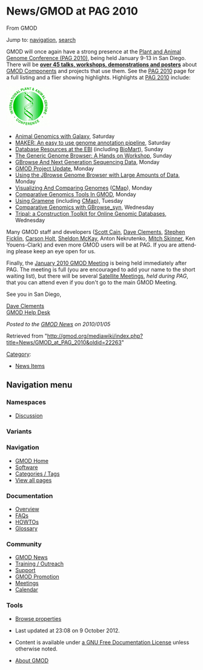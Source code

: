 <div id="mw-page-base" class="noprint">

</div>

<div id="mw-head-base" class="noprint">

</div>

<div id="content" class="mw-body" role="main">

<span id="top"></span>

<div id="mw-js-message" style="display:none;">

</div>



# <span dir="auto">News/GMOD at PAG 2010</span>

<div id="bodyContent">

<div id="siteSub">

From GMOD

</div>

<div id="contentSub">

</div>

<div id="jump-to-nav" class="mw-jump">

Jump to: [navigation](#mw-navigation), [search](#p-search)

</div>

<div id="mw-content-text" class="mw-content-ltr" lang="en" dir="ltr">

GMOD will once again have a strong presence at the [Plant and Animal
Genome Conference (PAG 2010)](../PAG_2010 "PAG 2010"), being held
January 9-13 in San Diego. There will be [**over 45 talks, workshops,
demonstrations and posters**](../PAG_2010 "PAG 2010") about [GMOD
Components](../GMOD_Components "GMOD Components") and projects that use
them. See the [PAG 2010](../PAG_2010 "PAG 2010") page for a full listing
and a flier showing highlights. Highlights at [PAG
2010](../PAG_2010 "PAG 2010") include:

<div class="floatright">

[<img src="../../mediawiki/images/c/c2/Paglogo.gif" width="114"
height="107" alt="GMOD @ PAG" />](../PAG_2010 "GMOD @ PAG")

</div>

- <a href="http://www.intl-pag.org/18/abstracts/C01_PAGXVIII_913.html"
  class="external text" rel="nofollow">Animal Genomics with Galaxy</a>,
  Saturday
- [MAKER: An easy to use genome annotation
  pipeline](../MAKER_PAG_2010_Workshop "MAKER PAG 2010 Workshop"),
  Saturday
- <a href="http://www.intl-pag.org/18/abstracts/W26_PAGXVIII_192.html"
  class="external text" rel="nofollow">Database Resources at the EBI</a>
  (including [BioMart](../BioMart "BioMart")), Sunday
- [The Generic Genome Browser: A Hands on
  Workshop](../GBrowse_PAG_2010_Workshop "GBrowse PAG 2010 Workshop"),
  Sunday
- <a href="http://www.intl-pag.org/18/abstracts/P08b_PAGXVIII_858.html"
  class="external text" rel="nofollow">GBrowse And Next Generation
  Sequencing Data</a>, Monday
- <a href="http://www.intl-pag.org/18/abstracts/C02_PAGXVIII_938.html"
  class="external text" rel="nofollow">GMOD Project Update</a>, Monday
- <a href="http://www.intl-pag.org/18/abstracts/C01_PAGXVIII_919.html"
  class="external text" rel="nofollow">Using the JBrowse Genome Browser
  with Large Amounts of Data</a>, Monday
- <a href="http://www.intl-pag.org/18/abstracts/P08b_PAGXVIII_859.html"
  class="external text" rel="nofollow">Visualizing And Comparing
  Genomes</a> ([CMap](../CMap.1 "CMap")), Monday
- <a href="http://www.intl-pag.org/18/abstracts/P08b_PAGXVIII_861.html"
  class="external text" rel="nofollow">Comparative Genomics Tools In
  GMOD</a>, Monday
- <a href="http://www.intl-pag.org/18/18-gramene.html"
  class="external text" rel="nofollow">Using Gramene</a> (including
  [CMap](../CMap.1 "CMap")), Tuesday
- [Comparative Genomics with
  GBrowse_syn](../GBrowse_syn_PAG_2010_Workshop "GBrowse syn PAG 2010 Workshop"),
  Wednesday
- <a href="http://www.intl-pag.org/18/abstracts/C01_PAGXVIII_931.html"
  class="external text" rel="nofollow">Tripal: a Construction Toolkit for
  Online Genomic Databases</a>, Wednesday

Many GMOD staff and developers ([Scott
Cain](../User:Scott "User:Scott"), [Dave
Clements](../User:Clements "User:Clements"), [Stephen
Ficklin](../User:Sficklin "User:Sficklin"), [Carson
Holt](../User:Carsonholt "User:Carsonholt"), [Sheldon
McKay](../User:Mckays "User:Mckays"), Anton Nekrutenko, [Mitch
Skinner](../User:MitchSkinner "User:MitchSkinner"), Ken Youens-Clark)
and even more GMOD users will be at PAG. If you are attending please
keep an eye open for us.

Finally, the [January 2010 GMOD
Meeting](../January_2010_GMOD_Meeting "January 2010 GMOD Meeting") is
being held immediately after PAG. The meeting is full (you are
encouraged to add your name to the short waiting list), but there will
be several [Satellite
Meetings](../January_2010_GMOD_Meeting#Satellite_Meetings "January 2010 GMOD Meeting"),
*held during PAG*, that you can attend even if you don't go to the main
GMOD Meeting.

See you in San Diego,

[Dave Clements](../User:Clements "User:Clements")  
[GMOD Help Desk](../GMOD_Help_Desk "GMOD Help Desk")

  

<div class="newsfooter">

*Posted to the [GMOD News](../GMOD_News "GMOD News") on 2010/01/05*

</div>

</div>

<div class="printfooter">

Retrieved from
"<http://gmod.org/mediawiki/index.php?title=News/GMOD_at_PAG_2010&oldid=22263>"

</div>

<div id="catlinks" class="catlinks">

<div id="mw-normal-catlinks" class="mw-normal-catlinks">

[Category](../Special:Categories "Special:Categories"):

- [News Items](../Category:News_Items "Category:News Items")

</div>

</div>

<div class="visualClear">

</div>

</div>

</div>

<div id="mw-navigation">

## Navigation menu

<div id="mw-head">



<div id="left-navigation">

<div id="p-namespaces" class="vectorTabs" role="navigation"
aria-labelledby="p-namespaces-label">

### Namespaces


- <span id="ca-talk"><a
  href="http://gmod.org/mediawiki/index.php?title=Talk:News/GMOD_at_PAG_2010&amp;action=edit&amp;redlink=1"
  accesskey="t"
  title="Discussion about the content page [t]">Discussion</a></span>

</div>

<div id="p-variants" class="vectorMenu emptyPortlet" role="navigation"
aria-labelledby="p-variants-label">

### 

### Variants[](#)

<div class="menu">

</div>

</div>

</div>





</div>

</div>

</div>

<div id="mw-panel">

<div id="p-logo" role="banner">

<a href="../Main_Page"
style="background-image: url(../../images/GMOD-cogs.png);"
title="Visit the main page"></a>

</div>

<div id="p-Navigation" class="portal" role="navigation"
aria-labelledby="p-Navigation-label">

### Navigation

<div class="body">

- <span id="n-GMOD-Home">[GMOD Home](../Main_Page)</span>
- <span id="n-Software">[Software](../GMOD_Components)</span>
- <span id="n-Categories-.2F-Tags">[Categories /
  Tags](../Categories)</span>
- <span id="n-View-all-pages">[View all
  pages](../Special:AllPages)</span>

</div>

</div>

<div id="p-Documentation" class="portal" role="navigation"
aria-labelledby="p-Documentation-label">

### Documentation

<div class="body">

- <span id="n-Overview">[Overview](../Overview)</span>
- <span id="n-FAQs">[FAQs](../Category:FAQ)</span>
- <span id="n-HOWTOs">[HOWTOs](../Category:HOWTO)</span>
- <span id="n-Glossary">[Glossary](../Glossary)</span>

</div>

</div>

<div id="p-Community" class="portal" role="navigation"
aria-labelledby="p-Community-label">

### Community

<div class="body">

- <span id="n-GMOD-News">[GMOD News](../GMOD_News)</span>
- <span id="n-Training-.2F-Outreach">[Training /
  Outreach](../Training_and_Outreach)</span>
- <span id="n-Support">[Support](../Support)</span>
- <span id="n-GMOD-Promotion">[GMOD Promotion](../GMOD_Promotion)</span>
- <span id="n-Meetings">[Meetings](../Meetings)</span>
- <span id="n-Calendar">[Calendar](../Calendar)</span>

</div>

</div>

<div id="p-tb" class="portal" role="navigation"
aria-labelledby="p-tb-label">

### Tools

<div class="body">


- <span id="t-smwbrowselink"><a href="../Special%3ABrowse/News-2FGMOD_at_PAG_2010"
  rel="smw-browse">Browse properties</a></span>


</div>

</div>

</div>

</div>

<div id="footer" role="contentinfo">

- <span id="footer-info-lastmod">Last updated at 23:08 on 9 October
  2012.</span>
<!-- - <span id="footer-info-viewcount">6,805 page views.</span> -->
- <span id="footer-info-copyright">Content is available under
  <a href="http://www.gnu.org/licenses/fdl-1.3.html" class="external"
  rel="nofollow">a GNU Free Documentation License</a> unless otherwise
  noted.</span>

<!-- -->

- <span id="footer-places-about">[About
  GMOD](../GMOD:About "GMOD:About")</span>

<!-- -->






</div>

